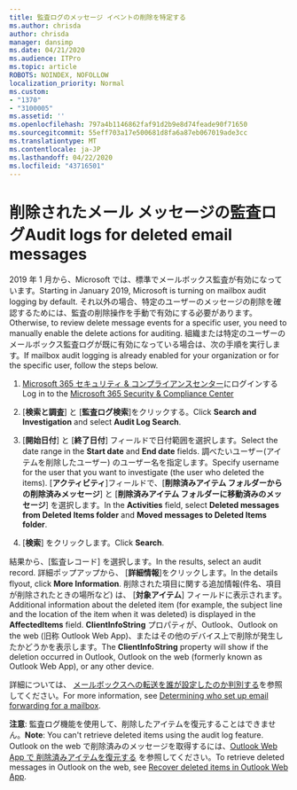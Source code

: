```yaml
---
title: 監査ログのメッセージ イベントの削除を特定する
ms.author: chrisda
author: chrisda
manager: dansimp
ms.date: 04/21/2020
ms.audience: ITPro
ms.topic: article
ROBOTS: NOINDEX, NOFOLLOW
localization_priority: Normal
ms.custom:
- "1370"
- "3100005"
ms.assetid: ''
ms.openlocfilehash: 797a4b1146862faf91d2b9e8d74feade90f71650
ms.sourcegitcommit: 55eff703a17e500681d8fa6a87eb067019ade3cc
ms.translationtype: MT
ms.contentlocale: ja-JP
ms.lasthandoff: 04/22/2020
ms.locfileid: "43716501"
---
```

# <a name="audit-logs-for-deleted-email-messages"></a><span data-ttu-id="a4f37-102">削除されたメール メッセージの監査ログ</span><span class="sxs-lookup"><span data-stu-id="a4f37-102">Audit logs for deleted email messages</span></span>

<span data-ttu-id="a4f37-103">2019 年 1 月から、Microsoft では、標準でメールボックス監査が有効になっています。</span><span class="sxs-lookup"><span data-stu-id="a4f37-103">Starting in January 2019, Microsoft is turning on mailbox audit logging by default.</span></span> <span data-ttu-id="a4f37-104">それ以外の場合、特定のユーザーのメッセージの削除を確認するためには、監査の削除操作を手動で有効にする必要があります。</span><span class="sxs-lookup"><span data-stu-id="a4f37-104">Otherwise, to review delete message events for a specific user, you need to manually enable the delete actions for auditing.</span></span> <span data-ttu-id="a4f37-105">組織または特定のユーザーのメールボックス監査ログが既に有効になっている場合は、次の手順を実行します。</span><span class="sxs-lookup"><span data-stu-id="a4f37-105">If mailbox audit logging is already enabled for your organization or for the specific user, follow the steps below.</span></span>

1. <span data-ttu-id="a4f37-106">[Microsoft 365 セキュリティ & コンプライアンスセンター](https://protection.office.com/)にログインする</span><span class="sxs-lookup"><span data-stu-id="a4f37-106">Log in to the [Microsoft 365 Security & Compliance Center](https://protection.office.com/)</span></span>

2. <span data-ttu-id="a4f37-107">[**検索と調査**] と [**監査ログ検索**]をクリックする。</span><span class="sxs-lookup"><span data-stu-id="a4f37-107">Click **Search and Investigation** and select **Audit Log Search**.</span></span>

3. <span data-ttu-id="a4f37-108">[**開始日付**] と [**終了日付**] フィールドで日付範囲を選択します。</span><span class="sxs-lookup"><span data-stu-id="a4f37-108">Select the date range in the **Start date** and **End date** fields.</span></span> <span data-ttu-id="a4f37-109">調べたいユーザー(アイテムを削除したユーザー) のユーザー名を指定します。</span><span class="sxs-lookup"><span data-stu-id="a4f37-109">Specify username for the user that you want to investigate (the user who deleted the items).</span></span> <span data-ttu-id="a4f37-110">[**アクティビティ**]フィールドで、[**削除済みアイテム フォルダーからの削除済みメッセージ**] と [**削除済みアイテム フォルダーに移動済みのメッセージ**] を選択します。</span><span class="sxs-lookup"><span data-stu-id="a4f37-110">In the **Activities** field, select **Deleted messages from Deleted Items folder** and **Moved messages to Deleted Items folder**.</span></span>

4. <span data-ttu-id="a4f37-111">[**検索**] をクリックします。</span><span class="sxs-lookup"><span data-stu-id="a4f37-111">Click **Search**.</span></span>

<span data-ttu-id="a4f37-112">結果から、[監査レコード] を選択します。</span><span class="sxs-lookup"><span data-stu-id="a4f37-112">In the results, select an audit record.</span></span> <span data-ttu-id="a4f37-113">詳細ポップアップから、 [**詳細情報**]をクリックします。</span><span class="sxs-lookup"><span data-stu-id="a4f37-113">In the details flyout, click **More Information**.</span></span> <span data-ttu-id="a4f37-114">削除された項目に関する追加情報(件名、項目が削除されたときの場所など) は、 [**対象アイテム**] フィールドに表示されます。</span><span class="sxs-lookup"><span data-stu-id="a4f37-114">Additional information about the deleted item (for example, the subject line and the location of the item when it was deleted) is displayed in the **AffectedItems** field.</span></span> <span data-ttu-id="a4f37-115">**ClientInfoString** プロパティが、Outlook、Outlook on the web (旧称 Outlook Web App)、またはその他のデバイス上で削除が発生したかどうかを表示します。</span><span class="sxs-lookup"><span data-stu-id="a4f37-115">The **ClientInfoString** property will show if the deletion occurred in Outlook, Outlook on the web (formerly known as Outlook Web App), or any other device.</span></span>

<span data-ttu-id="a4f37-116">詳細については、 [メールボックスへの転送を誰が設定したのか判別する](https://docs.microsoft.com/office365/securitycompliance/auditing-troubleshooting-scenarios#determining-if-a-user-deleted-email-items)を参照してください。</span><span class="sxs-lookup"><span data-stu-id="a4f37-116">For more information, see [Determining who set up email forwarding for a mailbox](https://docs.microsoft.com/office365/securitycompliance/auditing-troubleshooting-scenarios#determining-if-a-user-deleted-email-items).</span></span>

<span data-ttu-id="a4f37-117">**注意**: 監査ログ機能を使用して、削除したアイテムを復元することはできません。</span><span class="sxs-lookup"><span data-stu-id="a4f37-117">**Note**: You can't retrieve deleted items using the audit log feature.</span></span> <span data-ttu-id="a4f37-118">Outlook on the web で削除済みのメッセージを取得するには、[Outlook Web App で 削除済みアイテムを復元する](https://support.office.com/article/C3D8FC15-EEEF-4F1C-81DF-E27964B7EDD4) を参照してください。</span><span class="sxs-lookup"><span data-stu-id="a4f37-118">To retrieve deleted messages in Outlook on the web, see [Recover deleted items in Outlook Web App](https://support.office.com/article/C3D8FC15-EEEF-4F1C-81DF-E27964B7EDD4).</span></span>
